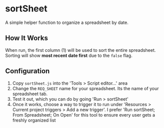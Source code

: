 # sortSheet
A simple helper function to organize a spreadsheet by date.

## How It Works
When run, the first column (1) will be used to sort the entire spreadsheet. Sorting will show **most recent date first** due to the `false` flag.

## Configuration
1. Copy `sortSheet.js` into the 'Tools >  Script editor...' area
1. Change the `REQ_SHEET` name for your spreadsheet. Its the name of your spreadsheet tab.
1. Test it out, which you can do by going 'Run > sortSheet'
1. Once it works, choose a way to trigger it to run under 'Resources > Current project triggers > Add a new trigger'. I prefer 'Run sortSheet; From Spreadsheet; On Open' for this tool to ensure every user gets a freshly organized list
